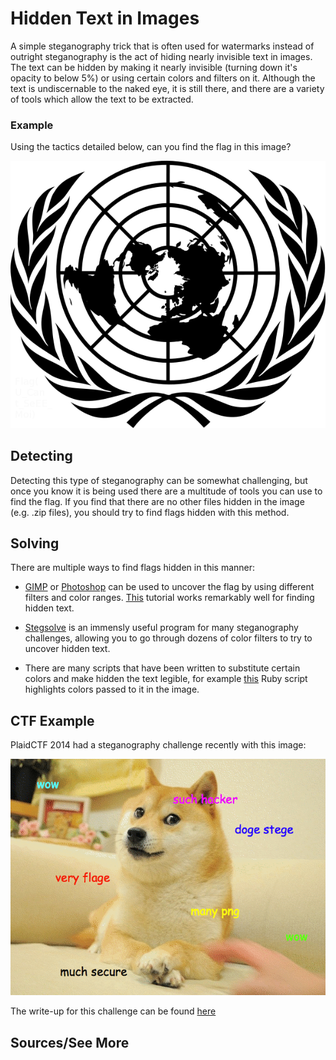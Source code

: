 # Hidden Text in Images

A simple steganography trick that is often used for watermarks instead of outright steganography is the act of hiding nearly invisible text in images.  The text can be hidden by making it nearly invisible (turning down it's opacity to below 5%) or using certain colors and filters on it.  Although the text is undiscernable to the naked eye, it is still there, and there are a variety of tools which allow the text to be extracted.

### Example

Using the tactics detailed below, can you find the flag in this image?

![flag](example.png)

## Detecting

Detecting this type of steganography can be somewhat challenging, but once you know it is being used there are a multitude of tools you can use to find the flag. If you find that there are no other files hidden in the image (e.g. .zip files), you should try to find flags hidden with this method.

## Solving

There are multiple ways to find flags hidden in this manner:

* [GIMP](http://www.gimp.org/) or [Photoshop](http://www.photoshop.com/) can be used to uncover the flag by using different filters and color ranges. [This](http://www.wikihow.com/Create-Hidden-Watermarks-in-GIMP) tutorial works remarkably well for finding hidden text.

* [Stegsolve](https://www.wechall.net/forum/show/thread/527/Stegsolve_1.3/page-1) is an immensly useful program for many steganography challenges, allowing you to go through dozens of color filters to try to uncover hidden text.

* There are many scripts that have been written to substitute certain colors and make hidden the text legible, for example [this](http://pastebin.com/46VmzrRU) Ruby script highlights colors passed to it in the image.

## CTF Example

PlaidCTF 2014 had a steganography challenge recently with this image:

![ctf-example](ctf-example.png)

The write-up for this challenge can be found [here](https://github.com/ctfs/write-ups/tree/master/plaid-ctf-2014/doge-stege)

## Sources/See More


